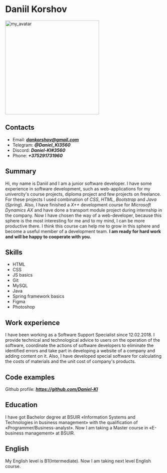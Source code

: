 # Daniil Korshov
<img alt="my_avatar" src="https://sun9-28.userapi.com/impg/QTOGQne3KWXNG-ZrGYyzw6v5SUypu7OZZJ_uJA/uGzHP_cPViI.jpg?size=1600x1599&quality=96&proxy=1&sign=fe1738af6d85ccc0cdc03d832f1a66d3&type=album" width=300 height=300>

## Contacts
* Email: ***dankorshov@gmail.com***
* Telegram: ***@Daniel_KI3560***
* Discord: ***Daniel-KI#3560***
* Phone: ***+375291731960***

## Summary
Hi, my name is Daniil and I am a junior software developer. I have some experience in software development, such as web-applications for my univercity's course projects, diploma project and few projects on freelance. For these projects I used combination of *CSS*, *HTML*, *Bootstrap* and *Java* (*Spring*). Also, I have finished a *X++* development course for *Microsoft Dynamics AX* and have done a transport module project during internship in the company. Now I have chosen the way of a web-developer, because this sphere is the most interesting for me and to my mind, I can be more productive there. I think this course can help me to grow in this sphere and become a useful member of a development team. **I am ready for hard work and will be happy to cooperate with you.**

## Skills
* HTML
* CSS
* JS basics
* Git
* MySQL
* Java
* Spring framework basics
* Figma
* Photoshop

## Work experience
I have been working as a Software Support Specialist since 12.02.2018. I provide technical and technological advice to users on the operation of the software, coordinate the actions of software developers to eliminate the identified errors and take part in developing a website of a company and adding content on it. Also, I have developed special software for calculating the costs of materials and the unit cost of company's products.

## Code examples
Github profile: ***<https://github.com/Daniel-KI>***

## Education
I have got Bachelor degree at BSUIR «Information Systems and Technologies in business management» with the qualification of «Programmer/Business-analyst». Now I am taking a Master course in «E-business management» at BSUIR.

## English
My English level is B1(Intermediate). Now I am taking next level English course.